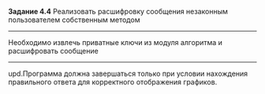 **Задание 4.4**
Реализовать расшифровку сообщения незаконным пользователем собственным методом
___
Необходимо извлечь приватные ключи из модуля алгоритма и расшифровать сообщение
___
upd.Программа должна завершаться только при условии нахождения правильного ответа для корректного 
отображения графиков.